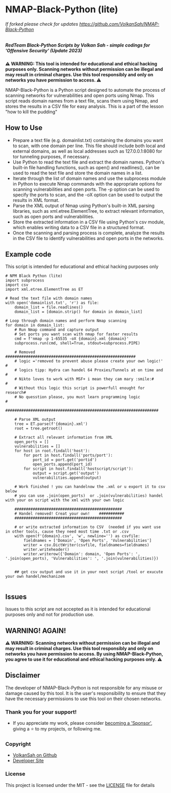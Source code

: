 # NMAP-Black-Python (lite)
###### If forked please check for updates https://github.com/VolkanSah/NMAP-Black-Python

##### RedTeam Black-Python Scripts by Volkan Sah - simple codings for 'Offensive Security' (Update 2023)
**⚠️ WARNING: This tool is intended for educational and ethical hacking purposes only. Scanning networks without permission can be illegal and may result in criminal charges. Use this tool responsibly and only on networks you have permission to access. ⚠️**

NMAP-Black-Python is a Python script designed to automate the process of scanning networks for vulnerabilities and open ports using Nmap. This script reads domain names from a text file, scans them using Nmap, and stores the results in a CSV file for easy analysis. This is a part of the lesson "how to kill the pudding"

## How to Use
- Prepare a text file (e.g. domainlist.txt) containing the domains you want to scan, with one domain per line. This file should include both local and external domains, as well as local addresses such as 127.0.0.1:8080 for tor tunneling purposes, if necessary.
- Use Python to read the text file and extract the domain names. Python's built-in file handling functions, such as open() and readlines(), can be used to read the text file and store the domain names in a list.
- Iterate through the list of domain names and use the subprocess module in Python to execute Nmap commands with the appropriate options for scanning vulnerabilities and open ports. The -p option can be used to specify the ports to scan, and the -oX option can be used to output the results in XML format.
- Parse the XML output of Nmap using Python's built-in XML parsing libraries, such as xml.etree.ElementTree, to extract relevant information, such as open ports and vulnerabilities.
- Store the extracted information in a CSV file using Python's csv module, which enables writing data to a CSV file in a structured format.
- Once the scanning and parsing process is complete, analyze the results in the CSV file to identify vulnerabilities and open ports in the networks.

## Example code
This script is intended for educational and ethical hacking purposes only

```
# NPM Black Python (lite)
import subprocess
import csv
import xml.etree.ElementTree as ET

# Read the text file with domain names
with open('domainlist.txt', 'r') as file:
    domain_list = file.readlines()
    domain_list = [domain.strip() for domain in domain_list]

# Loop through domain names and perform Nmap scanning
for domain in domain_list:
    # Run Nmap command and capture output
    # Set ports you want scan with nmap for faster results
    cmd = f'nmap -p 1-65535 -oX {domain}.xml {domain}'
    subprocess.run(cmd, shell=True, stdout=subprocess.PIPE)
    
    # Removed #########################################################
    # logic ='removed to prevent abuse please create your own logic!' #
    # logics tipp: Hydra can handel 64 Proxies/Tunnels at on time and #
    # Nikto loves to work with MSF+ i mean they cam mary :smile:#     #
    # Without this logic this script is powerfull enought for research#
    # No quesstion please, you must learn programming logic           #
    ###################################################################
    
    # Parse XML output
    tree = ET.parse(f'{domain}.xml')
    root = tree.getroot()

    # Extract all relevant information from XML
    open_ports = []
    vulnerabilities = []
    for host in root.findall('host'):
        for port in host.findall('ports/port'):
            port_id = port.get('portid')
            open_ports.append(port_id)
        for script in host.findall('hostscript/script'):
            output = script.get('output')
            vulnerabilities.append(output)
            
    # Work finished ! you can handelnow the .xml or u export it to csv below  
    # you can use .join(open_ports)  or .join(vulnerabilities) handel with your on script with the xml with your own logic
    
    ###############################################
    # Handel removed! Creat your own!    ###########
    ###############################################
    
    # or write extracted information to CSV  (needed if you want use in other tools, cause they need most time .txt or .csv 
    with open(f'{domain}.csv', 'w', newline='') as csvfile:
        fieldnames = ['Domain', 'Open Ports', 'Vulnerabilities']
        writer = csv.DictWriter(csvfile, fieldnames=fieldnames)
        writer.writeheader()
        writer.writerow({'Domain': domain, 'Open Ports': ', '.join(open_ports), 'Vulnerabilities': ', '.join(vulnerabilities)})
        
       
    ## get csv output and use it in your next script /tool or exucute your own handel/mechanizem
    
``` 

## Issues
Issues to this script are not accepted as it is intended for educational purposes only and not for production use.

## WARNING! AGAIN!
**⚠️ WARNING: Scanning networks without permission can be illegal and may result in criminal charges. Use this tool responsibly and only on networks you have permission to access. By using NMAP-Black-Python, you agree to use it for educational and ethical hacking purposes only. ⚠️**


## Disclaimer
The developer of NMAP-Black-Python is not responsible for any misuse or damage caused by this tool. It is the user's responsibility to ensure that they have the necessary permissions to use this tool on their chosen networks.


### Thank you for your support!
- If you appreciate my work, please consider [becoming a 'Sponsor'](https://github.com/sponsors/volkansah), giving a :star: to my projects, or following me. 
### Copyright
- [VolkanSah on Github](https://github.com/volkansah)
- [Developer Site](https://volkansah.github.io)

### License
This project is licensed under the MIT - see the [LICENSE](LICENSE) file for details


